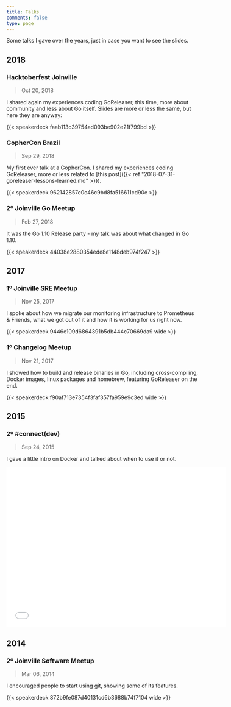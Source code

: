 ```yaml
---
title: Talks
comments: false
type: page
---
```


Some talks I gave over the years, just in case you want to see the slides.

## 2018

### Hacktoberfest Joinville

> Oct 20, 2018

I shared again my experiences coding GoReleaser, this time, more about
community and less about Go itself. Slides are more or less the same, but
here they are anyway:

{{< speakerdeck faab113c39754ad093be902e21f799bd >}}

### GopherCon Brazil

> Sep 29, 2018

My first ever talk at a GopherCon. I shared my experiences coding GoReleaser,
more or less related to [this post]({{< ref "2018-07-31-goreleaser-lessons-learned.md" >}}).

{{< speakerdeck 962142857c0c46c9bd8fa516611cd90e >}}

### 2º Joinville Go Meetup

> Feb 27, 2018

It was the Go 1.10 Release party - my talk was about what changed in
Go 1.10.

{{< speakerdeck 44038e2880354ede8e1148deb974f247 >}}

## 2017

### 1º Joinville SRE Meetup

> Nov 25, 2017

I spoke about how we migrate our monitoring infrastructure to Prometheus &
Friends, what we got out of it and how it is working for us right now.

{{< speakerdeck 9446e109d6864391b5db444c70669da9 wide >}}

### 1º Changelog Meetup

> Nov 21, 2017

I showed how to build and release binaries in Go, including cross-compiling,
Docker images, linux packages and homebrew, featuring GoReleaser on the end.

{{< speakerdeck f90af713e7354f3faf357fa959e9c3ed wide >}}

## 2015

### 2º #connect(dev)

> Sep 24, 2015

I gave a little intro on Docker and talked about when to use it or not.

<iframe src="//slides.com/caarlos0/why-docker/embed?style=light" width="576" height="420" scrolling="no" frameborder="0" webkitallowfullscreen mozallowfullscreen allowfullscreen></iframe>

## 2014

### 2º Joinville Software Meetup

> Mar 06, 2014

I encouraged people to start using git, showing some of its features.

{{< speakerdeck 872b9fe087d40131cd6b3688b74f7104 wide >}}
